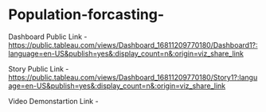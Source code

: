 # Population-forcasting-


Dashboard Public Link - https://public.tableau.com/views/Dashboard_16811209770180/Dashboard1?:language=en-US&publish=yes&:display_count=n&:origin=viz_share_link

Story Public Link - https://public.tableau.com/views/Dashboard_16811209770180/Story1?:language=en-US&publish=yes&:display_count=n&:origin=viz_share_link

Video Demonstartion Link - 
